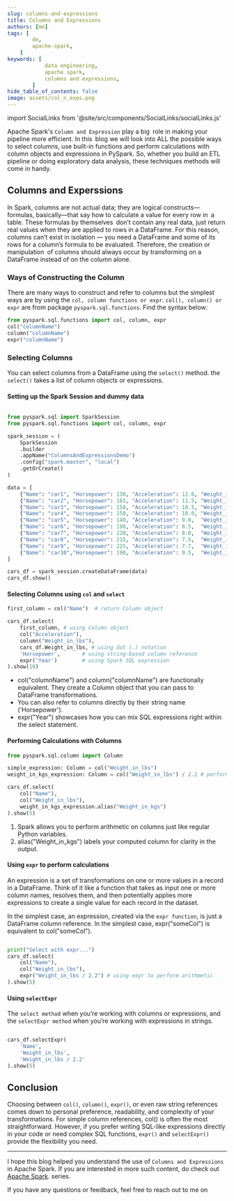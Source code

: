 ```yaml
---
slug: columns-and-expressions
title: Columns and Expressions
authors: [me]
tags: [
        de,
        apache-spark,
    ]
keywords: [
            data engineering,
            apache spark,
            columns and expressions,
        ]
hide_table_of_contents: false
image: assets/col_n_exps.png
---
```


import SocialLinks from '@site/src/components/SocialLinks/socialLinks.js'

Apache Spark's `Column and Expression` play a big role in making your pipeline more efficient. In this blog we will look into ALL the possible ways to select columns, use built-in functions and perform calculations with column objects and expressions in PySpark. So, whether you build an ETL pipeline or doing exploratory data analysis, these techniques methods will come in handy.

<!-- truncate -->

## Columns and Experssions

In Spark, columns are not actual data; they are logical constructs—formulas, basically—that say how to calculate a value for every row in a table. These formulas by themselves don’t contain any real data, just return real values when they are applied to rows in a DataFrame. For this reason, columns can’t exist in isolation — you need a DataFrame and some of its rows for a column’s formula to be evaluated. Therefore, the creation or manipulation of columns should always occur by transforming on a DataFrame instead of on the column alone.

### Ways of Constructing the Column

There are many ways to construct and refer to columns but the simplest ways are by using the `col, column functions or expr`. `col(), column() or expr` are from package `pyspark.sql.functions`. Find the syntax below:

```python
from pyspark.sql.functions import col, column, expr
col("columnName")
column("columnName")
expr("columnName")
```

### Selecting Columns

You can select columns from a DataFrame using the `select()` method. the `select()` takes a list of column objects or expressions.

#### Setting up the Spark Session and dummy data

```python

from pyspark.sql import SparkSession
from pyspark.sql.functions import col, column, expr

spark_session = (
    SparkSession
    .builder
    .appName("ColumnsAndExpressionsDemo")
    .config("spark.master", "local")
    .getOrCreate()
)

data = [
    {"Name": "car1", "Horsepower": 130, "Acceleration": 12.0, "Weight_in_lbs": 3504, "Year": 1970},
    {"Name": "car2", "Horsepower": 165, "Acceleration": 11.5, "Weight_in_lbs": 3693, "Year": 1970},
    {"Name": "car3", "Horsepower": 150, "Acceleration": 10.5, "Weight_in_lbs": 3436, "Year": 1970},
    {"Name": "car4", "Horsepower": 150, "Acceleration": 10.0, "Weight_in_lbs": 3761, "Year": 1970},
    {"Name": "car5", "Horsepower": 140, "Acceleration": 9.0,  "Weight_in_lbs": 3200, "Year": 1971},
    {"Name": "car6", "Horsepower": 198, "Acceleration": 8.5,  "Weight_in_lbs": 4341, "Year": 1971},
    {"Name": "car7", "Horsepower": 220, "Acceleration": 8.0,  "Weight_in_lbs": 4354, "Year": 1971},
    {"Name": "car8", "Horsepower": 215, "Acceleration": 7.5,  "Weight_in_lbs": 4312, "Year": 1972},
    {"Name": "car9", "Horsepower": 225, "Acceleration": 7.7,  "Weight_in_lbs": 4425, "Year": 1972},
    {"Name": "car10","Horsepower": 190, "Acceleration": 9.5,  "Weight_in_lbs": 3850, "Year": 1972},
]

cars_df = spark_session.createDataFrame(data)
cars_df.show()
```

#### Selecting Columns using `col` and `select`

```python
first_column = col("Name")  # return Column object

cars_df.select(
    first_column, # using Column object
    col("Acceleration"),
    column("Weight_in_lbs"),
    cars_df.Weight_in_lbs, # using dot (.) notation
    'Horsepower',       # using string-based column reference
    expr('Year')        # using Spark SQL expression
).show(10)
```

- <Highlight color="#3e6980">col("columnName") and column("columnName")</Highlight> are functionally equivalent. They create a Column object that you can pass to DataFrame transformations.
- You can also refer to columns directly by their <Highlight color="#3e6980">string name ('Horsepower')</Highlight>.
- <Highlight color="#3e6980">expr("Year")</Highlight> showcases how you can mix SQL expressions right within the select statement.

#### Performing Calculations with Columns

```python
from pyspark.sql.column import Column

simple_expression: Column = col("Weight_in_lbs")
weight_in_kgs_expression: Column = col("Weight_in_lbs") / 2.2 # performing arithmetic on columns

cars_df.select(
    col("Name"),
    col("Weight_in_lbs"),
    weight_in_kgs_expression.alias("Weight_in_kgs")
).show(5)

```

1. Spark allows you to perform arithmetic on columns just like regular Python variables.
2. alias("Weight_in_kgs") labels your computed column for clarity in the output.

#### Using `expr` to perform calculations

An expression is a set of transformations on one or more values in a record in a DataFrame. Think of it like a function that takes as input one or more column names, resolves them, and then potentially applies more expressions to create a single value for each record in the dataset.

In the simplest case, an expression, created via the `expr function`, is just a DataFrame column reference. In the simplest case, expr("someCol") is equivalent to col("someCol").

```python

print("Select with expr...")
cars_df.select(
    col("Name"),
    col("Weight_in_lbs"),
    expr("Weight_in_lbs / 2.2") # using expr to perform arithmetic
).show(5)

```

#### Using `selectExpr` 

The `select method` when you’re working with columns or expressions, and the `selectExpr method` when you’re working with expressions in strings. 

```python

cars_df.selectExpr(
    'Name',
    'Weight_in_lbs',
    'Weight_in_lbs / 2.2'
).show(5)

```

## Conclusion

Choosing between `col()`, `column()`, `expr()`, or even raw string references comes down to personal preference, readability, and complexity of your transformations. For simple column references, col() is often the most straightforward. However, if you prefer writing SQL-like expressions directly in your code or need complex SQL functions, `expr()` and `selectExpr()` provide the flexibility you need.

---
I hope this blog helped you understand the use of `Columns and Expressions` in Apache Spark. If you are interested in more such content, do check out [Apache Spark](/blog/tags/apache-spark). series.

If you have any questions or feedback, feel free to reach out to me on 
<SocialLinks />